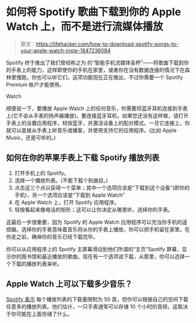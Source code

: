 # 如何将 Spotify 歌曲下载到你的 Apple Watch 上，而不是进行流媒体播放

> 原文：<https://lifehacker.com/how-to-download-spotify-songs-to-your-apple-watch-inste-1847236084>

Spotify 终于推出了我们曾经称之为 的“智能手机流媒体圣杯”——将歌曲下载到你的手表上的能力，这样即使你的手机在家里，或者你在没有数据连接的情况下在森林里慢跑，你也可以听它们。这项功能现在正在推出，不过你需要一个 Spotify Premium 帐户才能使用。

Watch

顺便说一下，要播放 Apple Watch 上的任何音乐，你需要将蓝牙耳机连接到手表上(它不会从手表的扬声器播放)。要连接蓝牙耳机，如果您还没有这样做，请打开手表上的设置应用程序，轻按蓝牙，并激活设备上的配对模式。一旦它连接上，你就可以直接从手表上听音乐或播客，并使用支持它的应用程序。(比如 Apple Music，还是可听的。)

## 如何在你的苹果手表上下载 Spotify 播放列表

1.  打开手机上的 Spotify。
2.  选择一个播放列表。(不能下载个别曲目。)
3.  点击这三个点以获得一个菜单；其中一个选项应该是“下载到这个设备”(即你的手机)，另一个选项应该是“下载到 Apple Watch”
4.  在 Apple Watch 上，打开 Spotify 应用程序。
5.  轻按看起来像电话的矩形；这可以让你决定从哪里听。选择你的手表。

这最后一步很重要，因为 Spotify 的 Apple Watch 应用程序可以充当你手机的遥控器。选择你的手表意味着音乐将从你的手表上播放，你可以把手机留在家里。在你走之前，确保你的音乐已经下载完毕。

你可以从应用程序上的 Spotify 主屏幕滑动到他们所谓的“主页”Spotify 屏幕，显示你的图书馆和最近播放的歌曲。现在有一个选项说下载，从那里，你可以选择一个下载的播放列表来听。

## Apple Watch 上可以下载多少音乐？

[Spotify 表示](https://support.spotify.com/us/article/spotify-on-apple-watch/) 每个播放列表的下载量限制为 50 首，但你可以根据自己的空间下载任意多的播放列表。他们估计，一只手表通常可以存储 10 个小时的音频，这取决于你可能在上面存储了什么。
